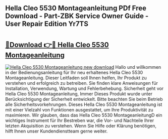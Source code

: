 ## Hella Cleo 5530 Montageanleitung PDf Free Download - Part-ZBK Service Owner Guide - User Repair Edition Yr7TS

# <h2><a href="http://df6mma.blite.top/?on=Hella+Cleo+5530+Montageanleitung">🔗Download 👉🔴 Hella Cleo 5530 Montageanleitung</a></h2>

[![Hella Cleo 5530 Montageanleitung new download](https://i.imgur.com/lujVjoI.png)](http://df6mma.blite.top/?on=Hella+Cleo+5530+Montageanleitung)
Hallo und willkommen in der Bedienungsanleitung für Ihr neu erhaltenes Hella Cleo 5530 Montageanleitung. Dieser Leitfaden soll Ihnen helfen, Ihr Produkt zu verstehen und erfolgreich zu betreiben. Sie finden klare Anweisungen für Installation, Verwendung, Wartung und Fehlerbehebung. Sicherheit geht vor Hella Cleo 5530 Montageanleitung, Immer Dieses Produkt wurde unter Berücksichtigung der Sicherheit entwickelt. Bitte beachten Sie beim Betrieb alle Sicherheitsvorkehrungen. Dieses Hella Cleo 5530 Montageanleitung ist mit einer Vielzahl von Funktionen ausgestattet, um Ihre Produktivität zu maximieren. Wir glauben, dass das Hella Cleo 5530 MontageanleitungD ein wichtiges Instrument für Ihr Bestreben war, die Vor- und Nachteile Ihrer letzten Akquisition zu verstehen. Wenn Sie Hilfe oder Klärung benötigen, hilft Ihnen unser Kundendienstteam gerne weiter.
